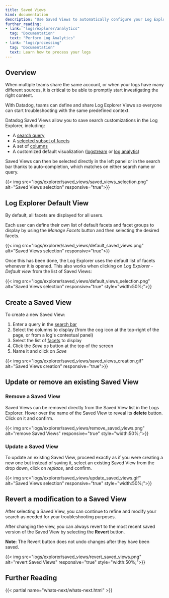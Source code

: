 ```yaml
---
title: Saved Views
kind: documentation
description: "Use Saved Views to automatically configure your Log Explorer."
further_reading:
- link: "logs/explorer/analytics"
  tag: "Documentation"
  text: "Perform Log Analytics"
- link: "logs/processing"
  tag: "Documentation"
  text: Learn how to process your logs
---
```


## Overview

When multiple teams share the same account, or when your logs have many different sources, it is critical to be able to promptly start investigating the right content.

With Datadog, teams can define and share Log Explorer Views so everyone can start troubleshooting with the same predefined context.

Datadog Saved Views allow you to save search customizations in the Log Explorer, including:

* A [search query][1]
* A [selected subset of facets][2]
* A set of [columns][3]
* A customized default visualization ([logstream][4] or [log analytic][5])

Saved Views can then be selected directly in the left panel or in the search bar thanks to auto-completion, which matches on either search name or query.

{{< img src="logs/explorer/saved_views/saved_views_selection.png" alt="Saved Views selection" responsive="true">}}

## Log Explorer Default View

By default, all facets are displayed for all users.

Each user can define their own list of default facets and facet groups to display by using the *Manage Facets* button and then selecting the desired facets.

{{< img src="logs/explorer/saved_views/default_saved_views.png" alt="Saved Views selection" responsive="true">}}

Once this has been done, the Log Explorer uses the default list of facets whenever it is opened. This also works when clicking on *Log Explorer - Default view* from the list of Saved Views:

{{< img src="logs/explorer/saved_views/default_views_selection.png" alt="Saved Views selection" responsive="true" style="width:50%;">}}

## Create a Saved View

To create a new Saved View:

1. Enter a query in the [search bar][1]
2. Select the columns to display (from the cog icon at the top-right of the page, or from a log's contextual panel)
3. Select the list of [facets][2] to display
4. Click the *Save as* button at the top of the screen
5. Name it and click on *Save*

{{< img src="logs/explorer/saved_views/saved_views_creation.gif" alt="Saved Views creation" responsive="true">}}

## Update or remove an existing Saved View

### Remove a Saved View

Saved Views can be removed directly from the Saved View list in the Logs Explorer. Hover over the name of the Saved View to reveal its **delete** button. Click on it and confirm.

{{< img src="logs/explorer/saved_views/remove_saved_views.png" alt="remove Saved Views" responsive="true" style="width:50%;">}}

### Update a Saved View

To update an existing Saved View, proceed exactly as if you were creating a new one but instead of saving it, select an existing Saved View from the drop down, click on *replace*, and confirm.

{{< img src="logs/explorer/saved_views/update_saved_views.gif" alt="Saved Views selection" responsive="true" style="width:50%;">}}

## Revert a modification to a Saved View

After selecting a Saved View, you can continue to refine and modify your search as needed for your troubleshooting purposes. 

After changing the view, you can always revert to the most recent saved version of the Saved View by selecting the **Revert** button.

**Note**: The Revert button does not undo changes after they have been saved.

{{< img src="logs/explorer/saved_views/revert_saved_views.png" alt="revert Saved Views" responsive="true" style="width:50%;">}}

## Further Reading

{{< partial name="whats-next/whats-next.html" >}}

[1]: /logs/explorer/search
[2]: /logs/explorer/search/#facets
[3]: /logs/explorer/search/#columns
[4]: /logs/explorer/search/#logstream
[5]: /logs/explorer/analytics
